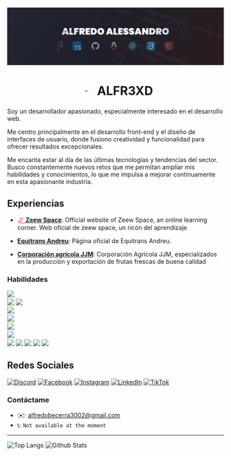 ![Alfr3XD_BANNER](/assets/banner.png)
<h1 align="center"> 
  <img 
    alt="LOGO" 
    width="38" 
    heigth="38" 
    align="top"
    src="./assets/Alfr3XD_logo.svg"
  >
  ALFR3XD
</h1>

Soy un desarrollador apasionado, especialmente interesado en el desarrollo web.

Me centro principalmente en el desarrollo front-end y el diseño de interfaces de usuario, donde fusiono creatividad y funcionalidad para ofrecer resultados excepcionales.


Me encanta estar al día de las últimas tecnologías y tendencias del sector. Busco constantemente nuevos retos que me permitan ampliar mis habilidades y conocimientos, lo que me impulsa a mejorar continuamente en esta apasionante industria.

## Experiencias
- [<img alt="zeew-logo" src="./assets/zeew-logo.png" width="15" heigth="15" align="center" /> **Zeew Space**](https://zeew.space):
Official website of Zeew Space, an online learning corner. Web oficial de zeew space, un ricón del aprendizaje 

- [**Equitrans Andreu**](https://equitransandreu.com/):
Página oficial de Equitrans Andreu.

- [**Corporación agrícola JJM**](https://corporacionagricolajjm.com/): 
Corporación Agrícola JJM, especializados en la producción y exportación de frutas frescas de buena calidad 

### Habilidades
<code><img height="32" src="https://user-images.githubusercontent.com/25181517/183568594-85e280a7-0d7e-4d1a-9028-c8c2209e073c.png"/></code>
<code> <img height="32" src="https://user-images.githubusercontent.com/25181517/183890598-19a0ac2d-e88a-4005-a8df-1ee36782fde1.png" /></code>
<code><img height="32" src="https://user-images.githubusercontent.com/25181517/117447155-6a868a00-af3d-11eb-9cfe-245df15c9f3f.png"/></code>
<code> <img height="32" src="https://user-images.githubusercontent.com/25181517/183897015-94a058a6-b86e-4e42-a37f-bf92061753e5.png" /></code>
<code> <img height="32" src="https://github.com/marwin1991/profile-technology-icons/assets/54946572/397c0300-2e47-464e-81eb-6e991c9255fc" /></code>
<code> <img height="32" src="https://github.com/marwin1991/profile-technology-icons/assets/136815194/5f8c622c-c217-4649-b0a9-7e0ee24bd704" /></code>
<code> <img height="32" src="https://user-images.githubusercontent.com/25181517/192158954-f88b5814-d510-4564-b285-dff7d6400dad.png" /></code>
<code> <img height="32" src="https://user-images.githubusercontent.com/25181517/183898674-75a4a1b1-f960-4ea9-abcb-637170a00a75.png" /></code>
<code><img height="32" src="https://user-images.githubusercontent.com/25181517/202896760-337261ed-ee92-4979-84c4-d4b829c7355d.png"/></code>
<code><img height="32" src="https://user-images.githubusercontent.com/25181517/192108372-f71d70ac-7ae6-4c0d-8395-51d8870c2ef0.png"/></code>
<code><img height="32" src="https://user-images.githubusercontent.com/25181517/183896128-ec99105a-ec1a-4d85-b08b-1aa1620b2046.png"/></code>
<code><img height="32" src="https://user-images.githubusercontent.com/25181517/182884177-d48a8579-2cd0-447a-b9a6-ffc7cb02560e.png"/></code>


## Redes Sociales
[![Discord](https://img.shields.io/badge/Discord-%235865F2.svg?style=for-the-badge&logo=discord&logoColor=white)](https://discordapp.com/users/557027841905000451)
[![Facebook](https://img.shields.io/badge/Facebook-%231877F2.svg?style=for-the-badge&logo=Facebook&logoColor=white)](https://www.facebook.com/Alfr3Xd/)
[![Instagram](https://img.shields.io/badge/Instagram-%23E4405F.svg?style=for-the-badge&logo=Instagram&logoColor=white)](https://www.instagram.com/alfr3xd)
[![LinkedIn](https://img.shields.io/badge/linkedin-%230077B5.svg?style=for-the-badge&logo=linkedin&logoColor=white)](https://www.linkedin.com/in/alfr3xd/)
[![TikTok](https://img.shields.io/badge/TikTok-%23000000.svg?style=for-the-badge&logo=TikTok&logoColor=white)](https://www.tiktok.com/@alfr3xd)

### Contáctame
- ✉️: alfredobecerra3002@gmail.com
- 📞: `Not available at the moment`

---
![Top Langs](https://github-readme-stats.vercel.app/api/top-langs/?username=Alfr3XD&layout=compact&theme=dark&hide_border=true)
![Github Stats](https://github-readme-stats.vercel.app/api?username=Alfr3XD&show_icons=true&hide_border=true&theme=dark)

